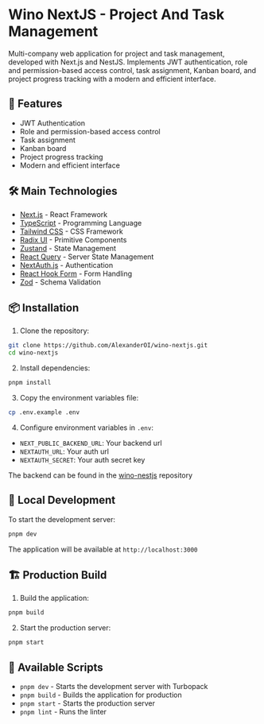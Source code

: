 # Wino NextJS - Project And Task Management

Multi-company web application for project and task management,
developed with Next.js and NestJS. Implements JWT authentication, role
and permission-based access control, task assignment, Kanban board,
and project progress tracking with a modern and efficient interface.

## 🚀 Features

- JWT Authentication
- Role and permission-based access control
- Task assignment
- Kanban board
- Project progress tracking
- Modern and efficient interface

## 🛠️ Main Technologies

- [Next.js](https://nextjs.org/) - React Framework
- [TypeScript](https://www.typescriptlang.org/) - Programming Language
- [Tailwind CSS](https://tailwindcss.com/) - CSS Framework
- [Radix UI](https://www.radix-ui.com/) - Primitive Components
- [Zustand](https://zustand-demo.pmnd.rs/) - State Management
- [React Query](https://tanstack.com/query/latest) - Server State Management
- [NextAuth.js](https://next-auth.js.org/) - Authentication
- [React Hook Form](https://react-hook-form.com/) - Form Handling
- [Zod](https://zod.dev/) - Schema Validation

## 📦 Installation

1. Clone the repository:

```bash
git clone https://github.com/AlexanderOI/wino-nextjs.git
cd wino-nextjs
```

2. Install dependencies:

```bash
pnpm install
```

3. Copy the environment variables file:

```bash
cp .env.example .env
```

4. Configure environment variables in `.env`:

- `NEXT_PUBLIC_BACKEND_URL`: Your backend url
- `NEXTAUTH_URL`: Your auth url
- `NEXTAUTH_SECRET`: Your auth secret key

The backend can be found in the [wino-nestjs](https://github.com/AlexanderOI/wino-nestjs) repository

## 🚀 Local Development

To start the development server:

```bash
pnpm dev
```

The application will be available at `http://localhost:3000`

## 🏗️ Production Build

1. Build the application:

```bash
pnpm build
```

2. Start the production server:

```bash
pnpm start
```

## 📝 Available Scripts

- `pnpm dev` - Starts the development server with Turbopack
- `pnpm build` - Builds the application for production
- `pnpm start` - Starts the production server
- `pnpm lint` - Runs the linter
